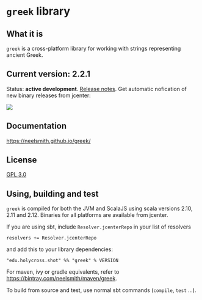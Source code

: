 # `greek` library

## What it is

`greek` is a cross-platform library for working with strings representing ancient Greek.

## Current version: 2.2.1

Status:  **active development**. [Release notes](releases.md). Get automatic nofication of new binary releases from jcenter:

<a href='https://bintray.com/neelsmith/maven/greek?source=watch' alt='Get automatic notifications about new "greek" versions'><img src='https://www.bintray.com/docs/images/bintray_badge_color.png'></a>

## Documentation


<https://neelsmith.github.io/greek/>





## License

[GPL 3.0](http://www.opensource.org/licenses/gpl-3.0.html)


## Using, building and test

`greek` is compiled for both the JVM and ScalaJS using scala versions 2.10, 2.11 and 2.12.  Binaries for all platforms are available from jcenter.

If you are using sbt, include `Resolver.jcenterRepo` in your list of resolvers

    resolvers += Resolver.jcenterRepo

and add this to your library dependencies:

    "edu.holycross.shot" %% "greek" % VERSION

For maven, ivy or gradle equivalents, refer to <https://bintray.com/neelsmith/maven/greek>.

To build from source and test, use normal sbt commands (`compile`, `test` ...).
